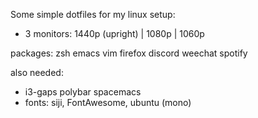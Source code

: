 Some simple dotfiles for my linux setup:
- 3 monitors: 1440p (upright) | 1080p | 1060p 

packages: zsh emacs vim firefox discord weechat spotify

also needed: 
- i3-gaps polybar spacemacs 
- fonts: siji, FontAwesome, ubuntu (mono)


